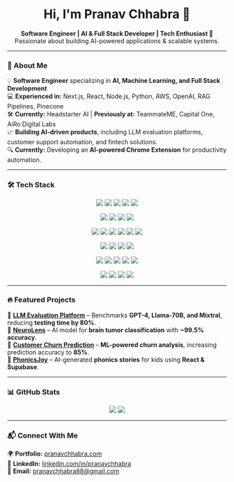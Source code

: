 <h1 align="center">Hi, I'm Pranav Chhabra 👋</h1>  
<p align="center">
  <b>Software Engineer | AI & Full Stack Developer | Tech Enthusiast 🚀</b>  
  <br> Passionate about building AI-powered applications & scalable systems.  
</p>  

---

### 🚀 About Me  
💡 **Software Engineer** specializing in **AI, Machine Learning, and Full Stack Development**  
💻 **Experienced in:** Next.js, React, Node.js, Python, AWS, OpenAI, RAG Pipelines, Pinecone  
🛠 **Currently:** Headstarter AI | **Previously at:** TeammateME, Capital One, AiRo Digital Labs  
📈 **Building AI-driven products**, including LLM evaluation platforms, customer support automation, and fintech solutions.  
🔍 **Currently:** Developing an **AI-powered Chrome Extension** for productivity automation.  

---

### 🛠️ Tech Stack  

<p align="center">
  <!-- Languages -->
  <img src="https://img.shields.io/badge/Java-007396?style=for-the-badge&logo=java&logoColor=white" />
  <img src="https://img.shields.io/badge/JavaScript-F7DF1E?style=for-the-badge&logo=javascript&logoColor=black" />
  <img src="https://img.shields.io/badge/TypeScript-3178C6?style=for-the-badge&logo=typescript&logoColor=white" />
  <img src="https://img.shields.io/badge/Python-3776AB?style=for-the-badge&logo=python&logoColor=white" />
  <img src="https://img.shields.io/badge/Swift-FA7343?style=for-the-badge&logo=swift&logoColor=white" />
</p>

<p align="center">
  <!-- Frontend -->
  <img src="https://img.shields.io/badge/Next.js-000000?style=for-the-badge&logo=next.js&logoColor=white" />
  <img src="https://img.shields.io/badge/React-61DAFB?style=for-the-badge&logo=react&logoColor=black" />
  <img src="https://img.shields.io/badge/React_Native-61DAFB?style=for-the-badge&logo=react&logoColor=black" />
  <img src="https://img.shields.io/badge/TailwindCSS-38B2AC?style=for-the-badge&logo=tailwind-css&logoColor=white" />
</p>

<p align="center">
  <!-- Backend & Cloud -->
  <img src="https://img.shields.io/badge/Node.js-339933?style=for-the-badge&logo=node.js&logoColor=white" />
  <img src="https://img.shields.io/badge/Express.js-000000?style=for-the-badge&logo=express&logoColor=white" />
  <img src="https://img.shields.io/badge/AWS-FF9900?style=for-the-badge&logo=amazonaws&logoColor=black" />
  <img src="https://img.shields.io/badge/GCP-4285F4?style=for-the-badge&logo=googlecloud&logoColor=white" />
  <img src="https://img.shields.io/badge/Firebase-FFCA28?style=for-the-badge&logo=firebase&logoColor=black" />
  <img src="https://img.shields.io/badge/Docker-2496ED?style=for-the-badge&logo=docker&logoColor=white" />
</p>

<p align="center">
  <!-- Databases & Vector Search -->
  <img src="https://img.shields.io/badge/MongoDB-47A248?style=for-the-badge&logo=mongodb&logoColor=white" />
  <img src="https://img.shields.io/badge/MySQL-4479A1?style=for-the-badge&logo=mysql&logoColor=white" />
  <img src="https://img.shields.io/badge/Pinecone-0055FF?style=for-the-badge" />
  <img src="https://img.shields.io/badge/Supabase-3ECF8E?style=for-the-badge&logo=supabase&logoColor=white" />
</p>

<p align="center">
  <!-- AI & Automation -->
  <img src="https://img.shields.io/badge/OpenAI-412991?style=for-the-badge&logo=openai&logoColor=white" />
  <img src="https://img.shields.io/badge/GPT_4-EE4C2C?style=for-the-badge&logo=openai&logoColor=white" />
  <img src="https://img.shields.io/badge/AWS_Rekognition-FF9900?style=for-the-badge&logo=amazonaws&logoColor=black" />
  <img src="https://img.shields.io/badge/Hugging_Face-FFCC00?style=for-the-badge&logo=huggingface&logoColor=black" />
  <img src="https://img.shields.io/badge/RAG-000000?style=for-the-badge" />
</p>

<p align="center">
  <!-- APIs & Tools -->
  <img src="https://img.shields.io/badge/REST_APIs-0055FF?style=for-the-badge" />
  <img src="https://img.shields.io/badge/Stripe-008CDD?style=for-the-badge&logo=stripe&logoColor=white" />
  <img src="https://img.shields.io/badge/TDD-00BFFF?style=for-the-badge" />
  <img src="https://img.shields.io/badge/Agile-29A329?style=for-the-badge" />
</p>


---

### 🔥 Featured Projects  

📌 **[LLM Evaluation Platform](https://github.com/pc9350/LLM-Evaluation-platform)** – Benchmarks **GPT-4, Llama-70B, and Mixtral**, reducing **testing time by 80%**.  
📌 **[NeuroLens](https://github.com/pc9350/NeuroLens_Brain_Tumor_Classification)** – AI model for **brain tumor classification** with **~99.5% accuracy**.  
📌 **[Customer Churn Prediction](https://github.com/pc9350/Customer-Churn-Prediction)** – **ML-powered churn analysis**, increasing prediction accuracy to **85%**.  
📌 **[PhonicsJoy](https://github.com/pc9350/phonics-story-generator)** – AI-generated **phonics stories** for kids using **React & Supabase**.  

---

### 📊 GitHub Stats  
<p align="center">
  <img src="https://github-readme-streak-stats.herokuapp.com/?user=pc9350&theme=radical" />
  <img src="https://github-readme-stats.vercel.app/api?username=pc9350&show_icons=true&theme=radical" />
</p>  

---

### 📬 Connect With Me  
🌍 **Portfolio:** [pranavchhabra.com](https://pranavchhabra.com/)  
💼 **LinkedIn:** [linkedin.com/in/pranavchhabra](https://linkedin.com/in/pranavchhabra)  
📧 **Email:** [pranavchhabra88@gmail.com](mailto:pranavchhabra88@gmail.com)  
